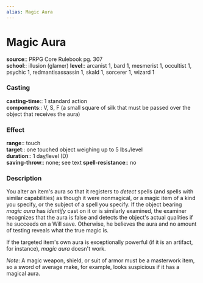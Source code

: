 ```yaml
---
alias: Magic Aura
---
```


# Magic Aura 

**source**:: PRPG Core Rulebook pg. 307  
**school**:: illusion (glamer)
**level**:: arcanist 1, bard 1, mesmerist 1, occultist 1, psychic 1, redmantisassassin 1, skald 1, sorcerer 1, wizard 1

### Casting 

**casting-time**:: 1 standard action  
**components**:: V, S, F (a small square of silk that must be passed over the object that receives the aura)

### Effect 

**range**:: touch  
**target**:: one touched object weighing up to 5 lbs./level  
**duration**:: 1 day/level (D)  
**saving-throw**:: none; see text
**spell-resistance**:: no

### Description 

You alter an item's aura so that it registers to *detect* spells (and spells with similar capabilities) as though it were nonmagical, or a magic item of a kind you specify, or the subject of a spell you specify. If the object bearing *magic aura* has *identify* cast on it or is similarly examined, the examiner recognizes that the aura is false and detects the object's actual qualities if he succeeds on a Will save. Otherwise, he believes the aura and no amount of testing reveals what the true magic is.  
  
If the targeted item's own aura is exceptionally powerful (if it is an artifact, for instance), *magic aura* doesn't work.  
  
*Note*: A magic weapon, shield, or suit of armor must be a masterwork item, so a sword of average make, for example, looks suspicious if it has a magical aura.

